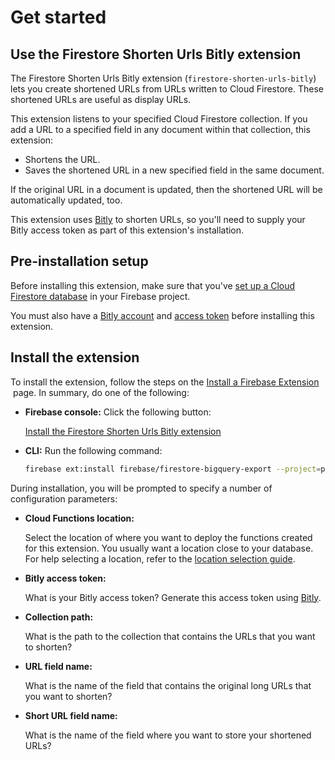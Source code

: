 # Get started

## Use the Firestore Shorten Urls Bitly extension

The Firestore Shorten Urls Bitly extension (`firestore-shorten-urls-bitly`) lets you create shortened URLs from URLs written to Cloud Firestore. These shortened URLs are useful as display URLs.

This extension listens to your specified Cloud Firestore collection. If you add a URL to a specified field in any document within that collection, this extension:

- Shortens the URL.
- Saves the shortened URL in a new specified field in the same document.

If the original URL in a document is updated, then the shortened URL will be automatically updated, too.

This extension uses [Bitly](https://bitly.com/) to shorten URLs, so you'll need to supply your Bitly access token as part of this extension's installation.

## **Pre-installation setup**

Before installing this extension, make sure that you've [set up a Cloud Firestore database](https://firebase.google.com/docs/firestore/quickstart) in your Firebase project.

You must also have a [Bitly account](https://app.bitly.com/) and [access token](https://bitly.com/a/oauth_apps) before installing this extension.

## Install the extension

To install the extension, follow the steps on the [Install a Firebase Extension](https://firebase.google.com/docs/extensions/install-extensions)
 page. In summary, do one of the following:

- **Firebase console:** Click the following button:

  [Install the Firestore Shorten Urls Bitly extension](https://console.firebase.google.com/project/_/extensions/install?ref=firebase%2Ffirestore-shorten-urls-bitly)

- **CLI:** Run the following command:

  ```bash
  firebase ext:install firebase/firestore-bigquery-export --project=projectId-or-alias
  ```

During installation, you will be prompted to specify a number of configuration parameters:

- **Cloud Functions location:**

  Select the location of where you want to deploy the functions created for this extension. You usually want a location close to your database. For help selecting a location, refer to the [location selection guide](https://firebase.google.com/docs/functions/locations).

- **Bitly access token:**

  What is your Bitly access token? Generate this access token using [Bitly](https://bitly.com/a/oauth_apps).

- **Collection path:**

  What is the path to the collection that contains the URLs that you want to shorten?

- **URL field name:**

  What is the name of the field that contains the original long URLs that you want to shorten?

- **Short URL field name:**

  What is the name of the field where you want to store your shortened URLs?
